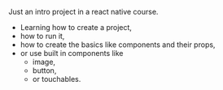 Just an intro project in a react native course.

- Learning how to create a project,
- how to run it,
- how to create the basics like components and their props,
- or use built in components like
  - image,
  - button,
  - or touchables.
